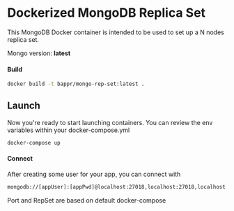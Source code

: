 # Dockerized MongoDB Replica Set

This MongoDB Docker container is intended to be used to set up a N nodes replica set.

Mongo version:  **latest**

#### Build

```sh
docker build -t bappr/mongo-rep-set:latest .
```

## Launch

Now you're ready to start launching containers.
You can review the env variables within your docker-compose.yml

```sh
docker-compose up
```

#### Connect

After creating some user for your app, you can connect with

```sh
mongodb://[appUser]:[appPwd]@localhost:27018,localhost:27018,localhost:27019/myAppDatabase?replicaSet=rs0
```

Port and RepSet are based on default docker-compose
